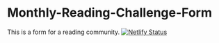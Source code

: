 # Monthly-Reading-Challenge-Form
This is a form for a reading community. 
[![Netlify Status](https://api.netlify.com/api/v1/badges/88f53180-6afe-41d4-88c7-2ef21861a787/deploy-status)](https://app.netlify.com/sites/monthlyread/deploys)
